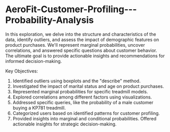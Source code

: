 # AeroFit-Customer-Profiling---Probability-Analysis
In this exploration, we delve into the structure and characteristics of the data, identify outliers, and assess the impact of demographic features on product purchases. We'll represent marginal probabilities, uncover correlations, and answered specific questions about customer behavior. The ultimate goal is to provide actionable insights and recommendations for informed decision-making.

Key Objectives:

1. Identified outliers using boxplots and the "describe" method.
2. Investigated the impact of marital status and age on product purchases.
3. Represented marginal probabilities for specific treadmill models.
4. Explored correlations among different factors using visualizations.
5. Addressed specific queries, like the probability of a male customer buying a KP781 treadmill.
6. Categorized users based on identified patterns for customer profiling.
7. Provided insights into marginal and conditional probabilities.
Offered actionable insights for strategic decision-making.
